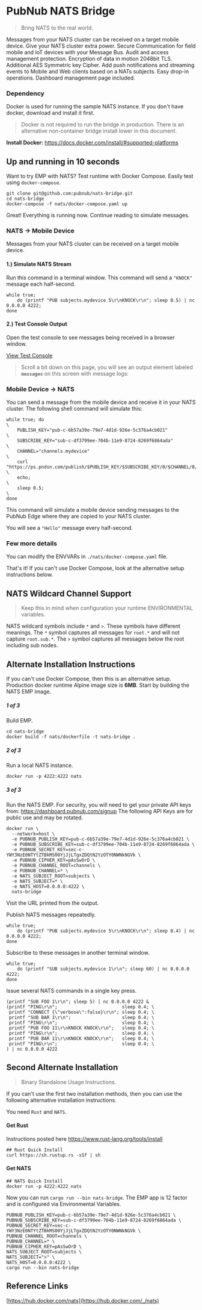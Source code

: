 # PubNub NATS Bridge
> Bring NATS to the real world.

Messages from your NATS cluster can be received
on a target mobile device.
Give your NATS cluster extra power.
Secure Communication for field mobile and IoT devices with your Message Bus.
Audit and access management protection.
Encryption of data in motion 2048bit TLS.
Additional AES Symmetric key Cipher.
Add push notifications and streaming events to Mobile and Web clients
based on a NATs subjects.
Easy drop-in operations.
Dashboard management page included.

### Dependency

Docker is used for running the sample NATS instance.
If you don't have docker, download and install it first.

> Docker is not required to run the bridge in production.
> There is an alternative non-container bridge install lower in this document.

**Install Docker:** https://docs.docker.com/install/#supported-platforms

## Up and running in 10 seconds

Want to try EMP with NATS?
Test runtime with Docker Compose.
Easily test using `docker-compose`.

```shell
git clone git@github.com:pubnub/nats-bridge.git
cd nats-bridge
docker-compose -f nats/docker-compose.yaml up
```

Great! Everything is running now.
Continue reading to simulate messages.

### NATS -> Mobile Device

Messages from your NATS cluster can be received
on a target mobile device.

#### 1.) Simulate NATS Stream

Run this command in a terminal window.
This command will send a `"KNOCK"` message each half-second.

```shell
while true;
    do (printf "PUB subjects.mydevice 5\r\nKNOCK\r\n"; sleep 0.5) | nc 0.0.0.0 4222;
done
```

#### 2.) Test Console Output

Open the test console to see messages being received in a browser window.

[View Test Console](https://www.pubnub.com//docs/console?channel=channels.*&sub=sub-c-df3799ee-704b-11e9-8724-8269f6864ada&pub=pub-c-6b57a39e-79e7-4d1d-926e-5c376a4cb021)

> Scroll a bit down on this page, you will see an output
element labeled **`messages`** on this screen with message logs:

### Mobile Device -> NATS

You can send a message from the mobile device and receive it in your NATS cluster.
The following shell command will simulate this:

```shell
while true; do                                                                                \
    PUBLISH_KEY="pub-c-6b57a39e-79e7-4d1d-926e-5c376a4cb021"                                  \
    SUBSCRIBE_KEY="sub-c-df3799ee-704b-11e9-8724-8269f6864ada"                                \
    CHANNEL="channels.mydevice"                                                               \
    curl "https://ps.pndsn.com/publish/$PUBLISH_KEY/$SUBSCRIBE_KEY/0/$CHANNEL/0/%22Hello%22"; \
    echo;                                                                                     \
    sleep 0.5;                                                                                \
done
```

This command will simulate a mobile device sending messages to the PubNub Edge
where they are copied to your NATS cluster.

You will see a `"Hello"` message every half-second.

### Few more details

You can modify the ENVVARs in `./nats/docker-compose.yaml` file.

That's it!
If you can't use Docker Compose,
look at the alternative setup instructions below.

## NATS Wildcard Channel Support

> Keep this in mind when configuration your runtime
> ENVIRONMENTAL variables.

NATS wildcard symbols include `*` and `>`.
These symbols have different meanings.
The `*` symbol captures all messages for `root.*` and
will not capture `root.sub.*`.
The `>` symbol captures all messages below the root including sub nodes.

## Alternate Installation Instructions

If you can't use Docker Compose, then this is an alternative setup.
Production docker runtime Alpine image size is **6MB**.
Start by building the NATS EMP image.

##### 1 of 3

Build EMP.

```shell
cd nats-bridge
docker build -f nats/dockerfile -t nats-bridge .
```

##### 2 of 3

Run a local NATS instance.

```shell
docker run -p 4222:4222 nats
```

##### 3 of 3

Run the NATS EMP.
For security, you will need to get your private API keys from: 
https://dashboard.pubnub.com/signup
The following API Keys are for public use and may be rotated.

```shell
docker run \
  --network=host \
  -e PUBNUB_PUBLISH_KEY=pub-c-6b57a39e-79e7-4d1d-926e-5c376a4cb021 \
  -e PUBNUB_SUBSCRIBE_KEY=sub-c-df3799ee-704b-11e9-8724-8269f6864ada \
  -e PUBNUB_SECRET_KEY=sec-c-YWY3NzE0NTYtZTBkMS00YjJjLTgxZDQtN2YzOTY0NWNkNGVk \
  -e PUBNUB_CIPHER_KEY=pAsSwOrD \
  -e PUBNUB_CHANNEL_ROOT=channels \
  -e PUBNUB_CHANNEL=* \
  -e NATS_SUBJECT_ROOT=subjects \
  -e NATS_SUBJECT=* \
  -e NATS_HOST=0.0.0.0:4222 \
  nats-bridge
```

Visit the URL printed from the output.

Publish NATS messages repeatedly.

```shell
while true;
    do (printf "PUB subjects.mydevice 5\r\nKNOCK\r\n"; sleep 0.4) | nc 0.0.0.0 4222;
done
```

Subscribe to these messages in another terminal window.

```shell
while true;
    do (printf "SUB subjects.mydevice 1\r\n"; sleep 60) | nc 0.0.0.0 4222;
done
```

Issue several NATS commands in a single key press.

```shell
(printf "SUB FOO 1\r\n"; sleep 5) | nc 0.0.0.0 4222 &
(printf "PING\r\n";                        sleep 0.4; \
 printf "CONNECT {\"verbose\":false}\r\n"; sleep 0.4; \
 printf "SUB BAR 1\r\n";                   sleep 0.4; \
 printf "PING\r\n";                        sleep 0.4; \
 printf "PUB FOO 11\r\nKNOCK KNOCK\r\n";   sleep 0.4; \
 printf "PING\r\n";                        sleep 0.4; \
 printf "PUB BAR 11\r\nKNOCK KNOCK\r\n";   sleep 0.4; \
 printf "PING\r\n";                        sleep 0.4; \
) | nc 0.0.0.0 4222 
```

## Second Alternate Installation

> Binary Standalone Usage Instructions.

If you can't use the first two installation methods,
then you can use the following alternative installation instructions.

You need `Rust` and `NATS`.

#### Get Rust

Instructions posted here
https://www.rust-lang.org/tools/install

```shell
## Rust Quick Install
curl https://sh.rustup.rs -sSf | sh
```

#### Get NATS

```shell
## NATS Quick Install
docker run -p 4222:4222 nats
```

Now you can run `cargo run --bin nats-bridge`.
The EMP app is 12 factor and is configured via Environmental Variables.

```shell
PUBNUB_PUBLISH_KEY=pub-c-6b57a39e-79e7-4d1d-926e-5c376a4cb021 \
PUBNUB_SUBSCRIBE_KEY=sub-c-df3799ee-704b-11e9-8724-8269f6864ada \
PUBNUB_SECRET_KEY=sec-c-YWY3NzE0NTYtZTBkMS00YjJjLTgxZDQtN2YzOTY0NWNkNGVk \
PUBNUB_CHANNEL_ROOT=channels \
PUBNUB_CHANNEL=* \
PUBNUB_CIPHER_KEY=pAsSwOrD \
NATS_SUBJECT_ROOT=subjects \
NATS_SUBJECT=">" \
NATS_HOST=0.0.0.0:4222 \
cargo run --bin nats-bridge
```

## Reference Links

[https://hub.docker.com/nats](https://hub.docker.com/_/nats)
